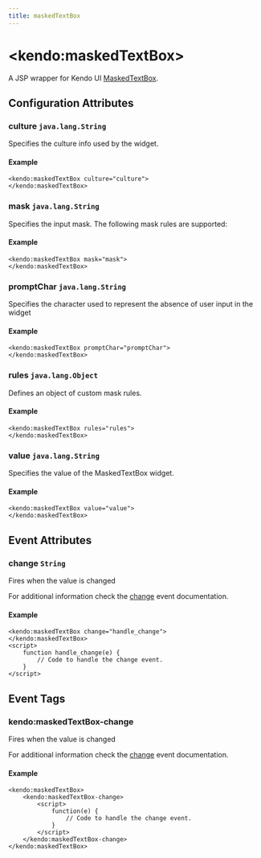 ```yaml
---
title: maskedTextBox
---
```


# \<kendo:maskedTextBox\>
A JSP wrapper for Kendo UI [MaskedTextBox](/api/web/maskedtextbox).

## Configuration Attributes

### culture `java.lang.String`

Specifies the culture info used by the widget.

#### Example
    <kendo:maskedTextBox culture="culture">
    </kendo:maskedTextBox>

### mask `java.lang.String`

Specifies the input mask. The following mask rules are supported:

#### Example
    <kendo:maskedTextBox mask="mask">
    </kendo:maskedTextBox>

### promptChar `java.lang.String`

Specifies the character used to represent the absence of user input in the widget

#### Example
    <kendo:maskedTextBox promptChar="promptChar">
    </kendo:maskedTextBox>

### rules `java.lang.Object`

Defines an object of custom mask rules.

#### Example
    <kendo:maskedTextBox rules="rules">
    </kendo:maskedTextBox>

### value `java.lang.String`

Specifies the value of the MaskedTextBox widget.

#### Example
    <kendo:maskedTextBox value="value">
    </kendo:maskedTextBox>


## Event Attributes

### change `String`

Fires when the value is changed


For additional information check the [change](/api/web/maskedtextbox#events-change) event documentation.

#### Example
    <kendo:maskedTextBox change="handle_change">
    </kendo:maskedTextBox>
    <script>
        function handle_change(e) {
            // Code to handle the change event.
        }
    </script>

## Event Tags

### kendo:maskedTextBox-change

Fires when the value is changed


For additional information check the [change](/api/web/maskedtextbox#events-change) event documentation.

#### Example
    <kendo:maskedTextBox>
        <kendo:maskedTextBox-change>
            <script>
                function(e) {
                    // Code to handle the change event.
                }
            </script>
        </kendo:maskedTextBox-change>
    </kendo:maskedTextBox>

